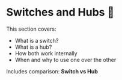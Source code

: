 # Switches and Hubs 🔌

This section covers:
- What is a switch?
- What is a hub?
- How both work internally
- When and why to use one over the other

Includes comparison: **Switch vs Hub**
